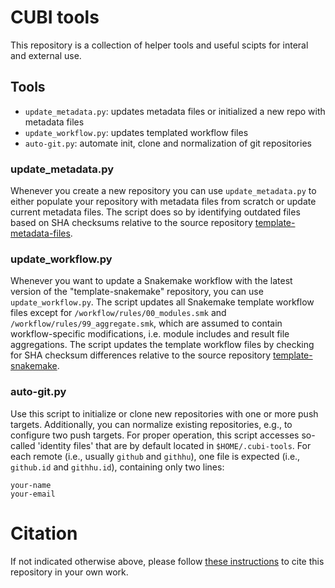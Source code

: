# CUBI tools

This repository is a collection of helper tools and useful scipts for interal and
external use.

## Tools

- `update_metadata.py`: updates metadata files or initialized a new repo with metadata files
- `update_workflow.py`: updates templated workflow files
- `auto-git.py`: automate init, clone and normalization of git repositories

### update_metadata.py

Whenever you create a new repository you can use `update_metadata.py` to either populate your repository with
metadata files from scratch or update current metadata files. The script does so by identifying outdated files based on SHA checksums relative to the source repository [template-metadata-files](https://github.com/core-unit-bioinformatics/template-metadata-files).


### update_workflow.py

Whenever you want to update a Snakemake workflow with the latest version of the "template-snakemake" repository, you can use `update_workflow.py`.
The script updates all Snakemake template workflow files except for `/workflow/rules/00_modules.smk` and `/workflow/rules/99_aggregate.smk`,
which are assumed to contain workflow-specific modifications, i.e. module includes and result file aggregations. The script updates the template
workflow files by checking for SHA checksum differences relative to the source repository [template-snakemake](https://github.com/core-unit-bioinformatics/template-snakemake).

### auto-git.py

Use this script to initialize or clone new repositories with one or more push targets. Additionally,
you can normalize existing repositories, e.g., to configure two push targets. For proper operation,
this script accesses so-called 'identity files' that are by default located in `$HOME/.cubi-tools`. For
each remote (i.e., usually `github` and `githhu`), one file is expected (i.e., `github.id` and `githhu.id`),
containing only two lines:

```
your-name
your-email
```


# Citation

If not indicated otherwise above, please follow [these instructions](CITATION.md) to cite this repository in your own work.
